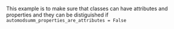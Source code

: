 This example is to make sure that classes can have attributes and properties
and they can be distiguished if ``automodsumm_properties_are_attributes = False``
